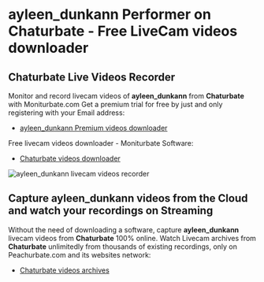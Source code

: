 # ayleen_dunkann Performer on Chaturbate - Free LiveCam videos downloader

## Chaturbate Live Videos Recorder

Monitor and record livecam videos of **ayleen_dunkann** from **Chaturbate** with Moniturbate.com
Get a premium trial for free by just and only registering with your Email address:
* [ayleen_dunkann Premium videos downloader](https://moniturbate.com/request-demo-licence-key.html)

Free livecam videos downloader - Moniturbate Software:
* [Chaturbate videos downloader](https://moniturbate.com/moniturbate-download-software.html)

![ayleen_dunkann livecam videos recorder](https://peachurnet.com/templates/moniturbate-software.png)


## Capture ayleen_dunkann videos from the Cloud and watch your recordings on Streaming

Without the need of downloading a software, capture **ayleen_dunkann** livecam videos from **Chaturbate** 100% online.
Watch Livecam archives from **Chaturbate** unlimitedly from thousands of existing recordings, only on Peachurbate.com and its websites network:
* [Chaturbate videos archives](https://peachurnet.com/)